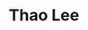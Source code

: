 ---
layout: album_gallery
resource: instagram
title: "Thao Lee"
description: "Instagram albums of Thao Lee</br>. Username: thao2909"
active: gallery
images:
- image_path: /thao2909/1/20231114_153938_401559195_3128696453942065_8821033134069215182_n.jpg
  gallery-folder: /gallery/thao2909/1/
  gallery-name: 1
  gallery-date: April 2025
- image_path: /thao2909/2/20241102_151324_465361421_3449097258568648_4309819716215542399_n.jpg
  gallery-folder: /gallery/thao2909/2/
  gallery-name: 2
  gallery-date: April 2025
- image_path: /thao2909/3/20250314_173349_484489724_18490386781065304_6248796956092873460_n.jpg
  gallery-folder: /gallery/thao2909/3/
  gallery-name: 3
  gallery-date: April 2025
---